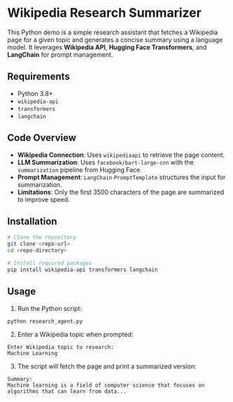 # Wikipedia Research Summarizer

This Python demo is a simple research assistant that fetches a Wikipedia page for a given topic and generates a concise summary using a language model. It leverages **Wikipedia API**, **Hugging Face Transformers**, and **LangChain** for prompt management.

## Requirements

* Python 3.8+
* `wikipedia-api`
* `transformers`
* `langchain`

## Code Overview

* **Wikipedia Connection**: Uses `wikipediaapi` to retrieve the page content.
* **LLM Summarization**: Uses `facebook/bart-large-cnn` with the `summarization` pipeline from Hugging Face.
* **Prompt Management**: `LangChain` `PromptTemplate` structures the input for summarization.
* **Limitations**: Only the first 3500 characters of the page are summarized to improve speed.

## Installation

```bash
# Clone the repository
git clone <repo-url>
cd <repo-directory>

# Install required packages
pip install wikipedia-api transformers langchain
```

## Usage

1. Run the Python script:

```bash
python research_agent.py
```

2. Enter a Wikipedia topic when prompted:

```
Enter Wikipedia topic to research: 
Machine Learning
```

3. The script will fetch the page and print a summarized version:

```
Summary:
Machine learning is a field of computer science that focuses on algorithms that can learn from data...
```
